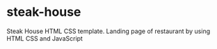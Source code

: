 # steak-house
Steak House HTML CSS template. Landing page of restaurant by using HTML CSS and JavaScript
